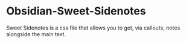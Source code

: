 # Obsidian-Sweet-Sidenotes
Sweet Sidenotes is a css file that allows you to get, via callouts, notes alongside the main text.
